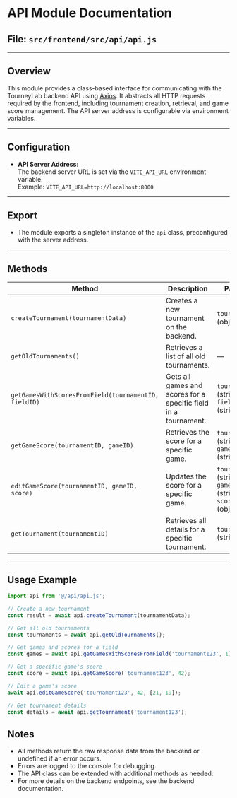 
# API Module Documentation

## File: `src/frontend/src/api/api.js`

---

## Overview

This module provides a class-based interface for communicating with the TourneyLab backend API using [Axios](https://axios-http.com/). It abstracts all HTTP requests required by the frontend, including tournament creation, retrieval, and game score management. The API server address is configurable via environment variables.

---

## Configuration

- **API Server Address:**  
  The backend server URL is set via the `VITE_API_URL` environment variable.  
  Example:  `VITE_API_URL=http://localhost:8000`



---

## Export

- The module exports a singleton instance of the `api` class, preconfigured with the server address.

---

## Methods

| Method                                      | Description                                                      | Parameters                                      | Returns                |
|----------------------------------------------|------------------------------------------------------------------|-------------------------------------------------|------------------------|
| `createTournament(tournamentData)`           | Creates a new tournament on the backend.                         | `tournamentData` (object)                       | API response data      |
| `getOldTournaments()`                        | Retrieves a list of all old tournaments.                         | —                                               | API response data      |
| `getGamesWithScoresFromField(tournamentID, fieldID)` | Gets all games and scores for a specific field in a tournament.  | `tournamentID` (string/number), `fieldID` (string/number) | API response data      |
| `getGameScore(tournamentID, gameID)`         | Retrieves the score for a specific game.                         | `tournamentID` (string/number), `gameID` (string/number) | API response data      |
| `editGameScore(tournamentID, gameID, score)` | Updates the score for a specific game.                           | `tournamentID` (string/number), `gameID` (string/number), `score` (object/array) | API response           |
| `getTournament(tournamentID)`                | Retrieves all details for a specific tournament.                 | `tournamentID` (string/number)                  | API response data      |

---

## Usage Example

```js
import api from '@/api/api.js';

// Create a new tournament
const result = await api.createTournament(tournamentData);

// Get all old tournaments
const tournaments = await api.getOldTournaments();

// Get games and scores for a field
const games = await api.getGamesWithScoresFromField('tournament123', 1);

// Get a specific game's score
const score = await api.getGameScore('tournament123', 42);

// Edit a game's score
await api.editGameScore('tournament123', 42, [21, 19]);

// Get tournament details
const details = await api.getTournament('tournament123');
```


## Notes
+ All methods return the raw response data from the backend or undefined if an error occurs.
+ Errors are logged to the console for debugging.
+ The API class can be extended with additional methods as needed.
+ For more details on the backend endpoints, see the backend documentation.
